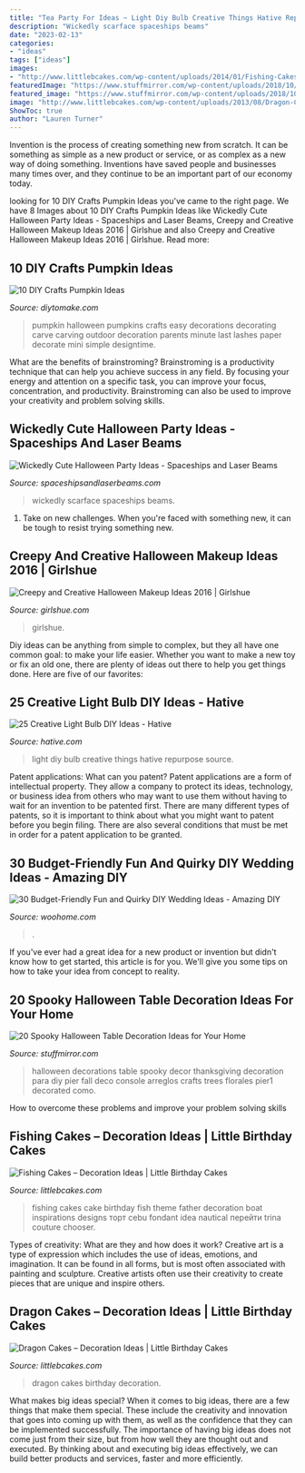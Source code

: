 ```yaml
---
title: "Tea Party For Ideas ~ Light Diy Bulb Creative Things Hative Repurpose Source"
description: "Wickedly scarface spaceships beams"
date: "2023-02-13"
categories:
- "ideas"
tags: ["ideas"]
images:
- "http://www.littlebcakes.com/wp-content/uploads/2014/01/Fishing-Cakes-Images-768x1024.jpg"
featuredImage: "https://www.stuffmirror.com/wp-content/uploads/2018/10/Spooky-Halloween-Table-Decorations24.jpg"
featured_image: "https://www.stuffmirror.com/wp-content/uploads/2018/10/Spooky-Halloween-Table-Decorations24.jpg"
image: "http://www.littlebcakes.com/wp-content/uploads/2013/08/Dragon-Cakes.jpg"
ShowToc: true
author: "Lauren Turner"
---
```



Invention is the process of creating something new from scratch. It can be something as simple as a new product or service, or as complex as a new way of doing something. Inventions have saved people and businesses many times over, and they continue to be an important part of our economy today.

	

		
looking for 10 DIY Crafts Pumpkin Ideas you've came to the right page. We have 8 Images about 10 DIY Crafts Pumpkin Ideas like Wickedly Cute Halloween Party Ideas - Spaceships and Laser Beams, Creepy and Creative Halloween Makeup Ideas 2016 | Girlshue and also Creepy and Creative Halloween Makeup Ideas 2016 | Girlshue. Read more:
		
    
## 10 DIY Crafts Pumpkin Ideas

<img loading=lazy src="https://www.diytomake.com/wp-content/uploads/2015/10/great-pumpkin-idea.jpg" onerror="this.onerror=null;this.src='https://tse1.mm.bing.net/th?id=OIP.gmHyUGRXuHid_P1EmLwTqAHaJ3&amp;pid=15.1';" alt="10 DIY Crafts Pumpkin Ideas">

_Source: diytomake.com_

>pumpkin halloween pumpkins crafts easy decorations decorating carve carving outdoor decoration parents minute last lashes paper decorate mini simple designtime. 

	

What are the benefits of brainstroming?
Brainstroming is a productivity technique that can help you achieve success in any field. By focusing your energy and attention on a specific task, you can improve your focus, concentration, and productivity. Brainstroming can also be used to improve your creativity and problem solving skills.

    
## Wickedly Cute Halloween Party Ideas - Spaceships And Laser Beams

<img loading=lazy src="https://spaceshipsandlaserbeams.com/wp-content/uploads/2015/09/unique-halloween-party-ideas-4059.jpg" onerror="this.onerror=null;this.src='https://tse2.mm.bing.net/th?id=OIP.VaaeMdHPG_P5v3CyVcEg_gHaLZ&amp;pid=15.1';" alt="Wickedly Cute Halloween Party Ideas - Spaceships and Laser Beams">

_Source: spaceshipsandlaserbeams.com_

>wickedly scarface spaceships beams. 

	

1) Take on new challenges. When you're faced with something new, it can be tough to resist trying something new.

    
## Creepy And Creative Halloween Makeup Ideas 2016 | Girlshue

<img loading=lazy src="https://www.girlshue.com/wp-content/uploads/2016/10/Creepy-and-Creative-Halloween-Makeup-Ideas-2016-15.jpg" onerror="this.onerror=null;this.src='https://tse3.mm.bing.net/th?id=OIP.LbLqgyzXlylREjmb75ftRAHaLG&amp;pid=15.1';" alt="Creepy and Creative Halloween Makeup Ideas 2016 | Girlshue">

_Source: girlshue.com_

>girlshue. 

	

Diy ideas can be anything from simple to complex, but they all have one common goal: to make your life easier. Whether you want to make a new toy or fix an old one, there are plenty of ideas out there to help you get things done. Here are five of our favorites: 

    
## 25 Creative Light Bulb DIY Ideas - Hative

<img loading=lazy src="https://hative.com/wp-content/uploads/2015/04/light-bulb-ideas/25-creative-light-bulb-diy-ideas.jpg" onerror="this.onerror=null;this.src='https://tse1.mm.bing.net/th?id=OIP.gWM_Q35sIyXxy099CDWbIAHaNB&amp;pid=15.1';" alt="25 Creative Light Bulb DIY Ideas - Hative">

_Source: hative.com_

>light diy bulb creative things hative repurpose source. 

	

Patent applications: What can you patent?
Patent applications are a form of intellectual property. They allow a company to protect its ideas, technology, or business idea from others who may want to use them without having to wait for an invention to be patented first. There are many different types of patents, so it is important to think about what you might want to patent before you begin filing. There are also several conditions that must be met in order for a patent application to be granted.

    
## 30 Budget-Friendly Fun And Quirky DIY Wedding Ideas - Amazing DIY

<img loading=lazy src="https://www.woohome.com/wp-content/uploads/2014/01/diy-wedding-ideas-10.jpg" onerror="this.onerror=null;this.src='https://tse1.mm.bing.net/th?id=OIP.3Beek2sbjcFI8XWQJtt-MAHaLH&amp;pid=15.1';" alt="30 Budget-Friendly Fun and Quirky DIY Wedding Ideas - Amazing DIY">

_Source: woohome.com_

>. 

	

If you've ever had a great idea for a new product or invention but didn't know how to get started, this article is for you. We'll give you some tips on how to take your idea from concept to reality.

    
## 20 Spooky Halloween Table Decoration Ideas For Your Home

<img loading=lazy src="https://www.stuffmirror.com/wp-content/uploads/2018/10/Spooky-Halloween-Table-Decorations24.jpg" onerror="this.onerror=null;this.src='https://tse3.mm.bing.net/th?id=OIP.pZXbpzaX277vWfVBr0beVwHaLF&amp;pid=15.1';" alt="20 Spooky Halloween Table Decoration Ideas for Your Home">

_Source: stuffmirror.com_

>halloween decorations table spooky decor thanksgiving decoration para diy pier fall deco console arreglos crafts trees florales pier1 decorated como. 

	

How to overcome these problems and improve your problem solving skills
 

    
## Fishing Cakes – Decoration Ideas | Little Birthday Cakes

<img loading=lazy src="http://www.littlebcakes.com/wp-content/uploads/2014/01/Fishing-Cakes-Images-768x1024.jpg" onerror="this.onerror=null;this.src='https://tse1.mm.bing.net/th?id=OIP.S3wlJN5qLFvpB1LYeXJyMwHaJ4&amp;pid=15.1';" alt="Fishing Cakes – Decoration Ideas | Little Birthday Cakes">

_Source: littlebcakes.com_

>fishing cakes cake birthday fish theme father decoration boat inspirations designs торт cebu fondant idea nautical перейти trina couture chooser. 

	

Types of creativity: What are they and how does it work?
Creative art is a type of expression which includes the use of ideas, emotions, and imagination. It can be found in all forms, but is most often associated with painting and sculpture. Creative artists often use their creativity to create pieces that are unique and inspire others.

    
## Dragon Cakes – Decoration Ideas | Little Birthday Cakes

<img loading=lazy src="http://www.littlebcakes.com/wp-content/uploads/2013/08/Dragon-Cakes.jpg" onerror="this.onerror=null;this.src='https://tse1.mm.bing.net/th?id=OIP.p7GssPkh-GAMuu20ZyzenAHaJ4&amp;pid=15.1';" alt="Dragon Cakes – Decoration Ideas | Little Birthday Cakes">

_Source: littlebcakes.com_

>dragon cakes birthday decoration. 

	

What makes big ideas special?
When it comes to big ideas, there are a few things that make them special. These include the creativity and innovation that goes into coming up with them, as well as the confidence that they can be implemented successfully. The importance of having big ideas does not come just from their size, but from how well they are thought out and executed. By thinking about and executing big ideas effectively, we can build better products and services, faster and more efficiently.

